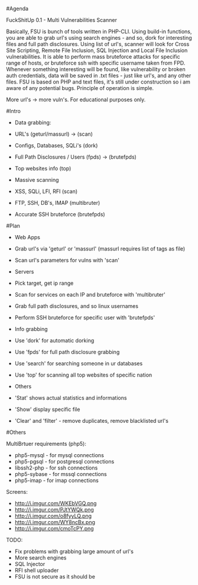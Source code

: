 
#Agenda

FuckShitUp 0.1 - Multi Vulnerabilities Scanner

Basically, FSU is bunch of tools written in PHP-CLI. Using build-in functions, you are able to grab url's using search engines - and so, dork for interesting files and full path disclosures. Using list of url's, scanner will look for Cross Site Scripting, Remote File Inclusion, SQL Injection and Local File Inclusion vulnerabilities. It is able to perform mass bruteforce attacks for specific range of hosts, or bruteforce ssh with specific username taken from FPD. Whenever something interesting will be found, like vulnerability or broken auth credentials, data will be saved in .txt files - just like url's, and any other files. FSU is based on PHP and text files, it's still under construction so i am aware of any potential bugs. Principle of operation is simple.

More url's -> more vuln's.
For educational purposes only.

#Intro

- Data grabbing:
 - URL's (geturl/massurl) -> (scan)
 - Configs, Databases, SQLi's (dork)
 - Full Path Disclosures / Users (fpds) -> (brutefpds)
 - Top websites info (top)
  
- Massive scanning
 - XSS, SQLi, LFI, RFI (scan)
 - FTP, SSH, DB's, IMAP (multibruter)
 - Accurate SSH bruteforce (brutefpds)

#Plan

- Web Apps
 - Grab url's via 'geturl' or 'massurl' (massurl requires list of tags as file)
 - Scan url's parameters for vulns with 'scan'

- Servers
 - Pick target, get ip range
 - Scan for services on each IP and bruteforce with 'multibruter'
 - Grab full path disclosures, and so linux usernames
 - Perform SSH bruteforce for specific user with 'brutefpds'

- Info grabbing
 - Use 'dork' for automatic dorking
 - Use 'fpds' for full path disclosure grabbing
 - Use 'search' for searching someone in ur databases
 - Use 'top' for scanning all top websites of specific nation

- Others
 - 'Stat' shows actual statistics and informations
 - 'Show' display specific file
 - 'Clear' and 'filter' - remove duplicates, remove blacklisted url's

#Others

MultiBrtuer requirements (php5):
 - php5-mysql - for mysql connections
 - php5-pgsql - for postgresql connections
 - libssh2-php - for ssh connections
 - php5-sybase - for mssql connections
 - php5-imap - for imap connections

Screens:
 - http://i.imgur.com/WKEbVGQ.png
 - http://i.imgur.com/PJtYWQk.png
 - http://i.imgur.com/o8fyyLQ.png
 - http://i.imgur.com/WY8ncBx.png
 - http://i.imgur.com/cmoTcPY.png

TODO:
 - Fix problems with grabbing large amount of url's
 - More search engines
 - SQL Injector
 - RFI shell uploader
 - FSU is not secure as it should be
